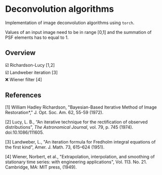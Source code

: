 # Deconvolution algorithms
Implementation of image deconvolution algorithms using `torch`.

Values of an input image need to be in range [0,1] and the summation of PSF elements has to equal to 1.

## Overview

☑️ Richardson-Lucy [1,2]</br>
☑️ Landweber iteration [3]</br>
❌ Wiener filter [4]</br>

## References

[1] William Hadley Richardson, "Bayesian-Based Iterative Method of Image Restoration*," J. Opt. Soc. Am. 62, 55-59 (1972).

[2] Lucy, L. B., “An iterative technique for the rectification of observed distributions”, *The Astronomical Journal*, vol. 79, p. 745 (1974). doi:10.1086/111605.

[3] Landweber, L., "An iteration formula for Fredholm integral equations of the first kind", Amer. J. Math. 73, 615–624 (1951).

[4] Wiener, Norbert, et al., "Extrapolation, interpolation, and smoothing of stationary time series: with engineering applications", Vol. 113. No. 21. Cambridge, MA: MIT press, (1949).
